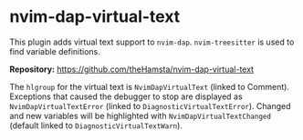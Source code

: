 # nvim-dap-virtual-text

This plugin adds virtual text support to `nvim-dap`. `nvim-treesitter` is used to find variable definitions.

**Repository:** <https://github.com/theHamsta/nvim-dap-virtual-text>

The `hlgroup` for the virtual text is `NvimDapVirtualText` (linked to Comment). Exceptions that caused the debugger to stop are displayed as `NvimDapVirtualTextError` (linked to `DiagnosticVirtualTextError`). Changed and new variables will be highlighted with `NvimDapVirtualTextChanged` (default linked to `DiagnosticVirtualTextWarn`).

<!-- vim: set ft=markdown: -->